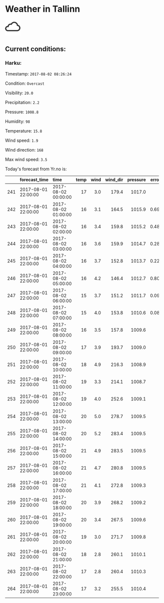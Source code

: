 # Weather in Tallinn 

<img src= 'images/cloud.png' width= '50' /> 

## Current conditions: 

### Harku: 

Timestamp: ``` 2017-08-02 08:26:24 ``` 

Condition: ``` Overcast ``` 

Visibility: ``` 20.0 ``` 

Precipitation: ``` 2.2 ``` 

Pressure: ``` 1008.8 ``` 

Humidity: ``` 98 ``` 

Temperature: ``` 15.8 ``` 

Wind speed: ``` 1.9 ``` 

Wind direction: ``` 168 ``` 

Max wind speed: ``` 3.5 ``` 


 Today's forecast from Yr.no is: 

|    |forecast_time       |time                | temp| wind| wind_dir| pressure| error_temp|
|:---|:-------------------|:-------------------|----:|----:|--------:|--------:|----------:|
|241 |2017-08-01 22:00:00 |2017-08-02 00:00:00 |   17|  3.0|    179.4|   1017.0|         NA|
|242 |2017-08-01 22:00:00 |2017-08-02 01:00:00 |   16|  3.1|    164.5|   1015.9|  0.6909091|
|243 |2017-08-01 22:00:00 |2017-08-02 02:00:00 |   16|  3.4|    159.8|   1015.2|  0.4896552|
|244 |2017-08-01 22:00:00 |2017-08-02 03:00:00 |   16|  3.6|    159.9|   1014.7|  0.2862069|
|245 |2017-08-01 22:00:00 |2017-08-02 04:00:00 |   16|  3.7|    152.8|   1013.7|  0.2206897|
|246 |2017-08-01 22:00:00 |2017-08-02 05:00:00 |   16|  4.2|    146.4|   1012.7|  0.8066667|
|247 |2017-08-01 22:00:00 |2017-08-02 06:00:00 |   15|  3.7|    151.2|   1011.7|  0.0931034|
|248 |2017-08-01 22:00:00 |2017-08-02 07:00:00 |   15|  4.0|    153.8|   1010.6|  0.0807692|
|249 |2017-08-01 22:00:00 |2017-08-02 08:00:00 |   16|  3.5|    157.8|   1009.6|         NA|
|250 |2017-08-01 22:00:00 |2017-08-02 09:00:00 |   17|  3.9|    193.7|   1009.0|         NA|
|251 |2017-08-01 22:00:00 |2017-08-02 10:00:00 |   18|  4.9|    216.3|   1008.9|         NA|
|252 |2017-08-01 22:00:00 |2017-08-02 11:00:00 |   19|  3.3|    214.1|   1008.7|         NA|
|253 |2017-08-01 22:00:00 |2017-08-02 12:00:00 |   19|  4.0|    252.6|   1009.1|         NA|
|254 |2017-08-01 22:00:00 |2017-08-02 13:00:00 |   20|  5.0|    278.7|   1009.5|         NA|
|255 |2017-08-01 22:00:00 |2017-08-02 14:00:00 |   20|  5.2|    283.4|   1009.5|         NA|
|256 |2017-08-01 22:00:00 |2017-08-02 15:00:00 |   21|  4.9|    283.5|   1009.5|         NA|
|257 |2017-08-01 22:00:00 |2017-08-02 16:00:00 |   21|  4.7|    280.8|   1009.5|         NA|
|258 |2017-08-01 22:00:00 |2017-08-02 17:00:00 |   21|  4.1|    272.8|   1009.3|         NA|
|259 |2017-08-01 22:00:00 |2017-08-02 18:00:00 |   20|  3.9|    268.2|   1009.2|         NA|
|260 |2017-08-01 22:00:00 |2017-08-02 19:00:00 |   20|  3.4|    267.5|   1009.6|         NA|
|261 |2017-08-01 22:00:00 |2017-08-02 20:00:00 |   19|  3.0|    271.7|   1009.8|         NA|
|262 |2017-08-01 22:00:00 |2017-08-02 21:00:00 |   18|  2.8|    260.1|   1010.1|         NA|
|263 |2017-08-01 22:00:00 |2017-08-02 22:00:00 |   17|  2.8|    260.4|   1010.3|         NA|
|264 |2017-08-01 22:00:00 |2017-08-02 23:00:00 |   17|  3.2|    255.5|   1010.4|         NA|
